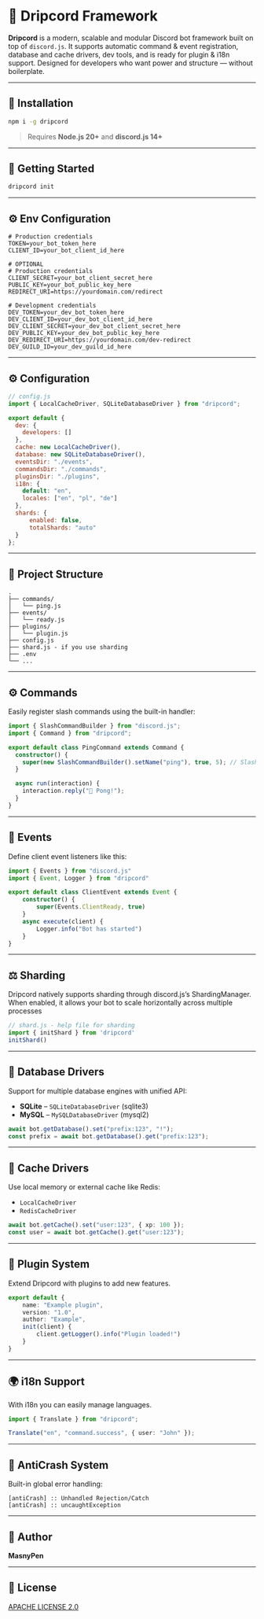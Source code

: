 # 🍣 Dripcord Framework

**Dripcord** is a modern, scalable and modular Discord bot framework built on top of `discord.js`. It supports automatic command & event registration, database and cache drivers, dev tools, and is ready for plugin & i18n support. Designed for developers who want power and structure — without boilerplate.

---

## 🚀 Installation

```bash
npm i -g dripcord
```

> Requires **Node.js 20+** and **discord.js 14+**

---

## 🔧 Getting Started

```bash
dripcord init
```

---

## ⚙️ Env Configuration

```
# Production credentials
TOKEN=your_bot_token_here
CLIENT_ID=your_bot_client_id_here 

# OPTIONAL
# Production credentials
CLIENT_SECRET=your_bot_client_secret_here
PUBLIC_KEY=your_bot_public_key_here
REDIRECT_URI=https://yourdomain.com/redirect

# Development credentials
DEV_TOKEN=your_dev_bot_token_here
DEV_CLIENT_ID=your_dev_bot_client_id_here
DEV_CLIENT_SECRET=your_dev_bot_client_secret_here
DEV_PUBLIC_KEY=your_dev_bot_public_key_here
DEV_REDIRECT_URI=https://yourdomain.com/dev-redirect
DEV_GUILD_ID=your_dev_guild_id_here

```

---

## ⚙️ Configuration

```js
// config.js
import { LocalCacheDriver, SQLiteDatabaseDriver } from "dripcord";

export default {
  dev: {
    developers: []
  },
  cache: new LocalCacheDriver(),
  database: new SQLiteDatabaseDriver(),
  eventsDir: "./events",
  commandsDir: "./commands",
  pluginsDir: "./plugins",
  i18n: {
    default: "en",
    locales: ["en", "pl", "de"]
  }, 
  shards: {
      enabled: false,
      totalShards: "auto"
  }
};

```

---

## 📁 Project Structure

```
.
├── commands/
│   └── ping.js
├── events/
│   └── ready.js
├── plugins/
│   └── plugin.js
├── config.js
├── shard.js - if you use sharding
├── .env
└── ...
```

---

## ⚙️ Commands

Easily register slash commands using the built-in handler:

```ts
import { SlashCommandBuilder } from "discord.js";
import { Command } from "dripcord";

export default class PingCommand extends Command {
  constructor() {
    super(new SlashCommandBuilder().setName("ping"), true, 5); // SlashCommandBuilder data, perGuild boolean option, cooldown (optional)
  }

  async run(interaction) {
    interaction.reply("🏓 Pong!");
  }
}
```

---

## 📡 Events

Define client event listeners like this:

```ts
import { Events } from "discord.js"
import { Event, Logger } from "dripcord"

export default class ClientEvent extends Event {
    constructor() {
        super(Events.ClientReady, true)
    }
    async execute(client) {
        Logger.info("Bot has started")
    }
}
```

---

## ⚖️ Sharding

Dripcord natively supports sharding through discord.js’s ShardingManager. 
<br>When enabled, it allows your bot to scale horizontally across multiple processes

```js
// shard.js - help file for sharding
import { initShard } from 'dripcord'
initShard()
```

---

## 📂 Database Drivers

Support for multiple database engines with unified API:

- **SQLite** – `SQLiteDatabaseDriver` (sqlite3)
- **MySQL** – `MySQLDatabaseDriver` (mysql2)

```ts
await bot.getDatabase().set("prefix:123", "!");
const prefix = await bot.getDatabase().get("prefix:123");
```

---

## 🧠 Cache Drivers

Use local memory or external cache like Redis:

- `LocalCacheDriver`
- `RedisCacheDriver`

```ts
await bot.getCache().set("user:123", { xp: 100 });
const user = await bot.getCache().get("user:123");
```

---

## 🧹 Plugin System 

Extend Dripcord with plugins to add new features.

```ts
export default {
    name: "Example plugin",
    version: "1.0",
    author: "Example",
    init(client) {
        client.getLogger().info("Plugin loaded!")
    }
}
```

---

## 🌍 i18n Support

With i18n you can easily manage languages.

```ts
import { Translate } from "dripcord";

Translate("en", "command.success", { user: "John" });
```

---

## 🚫 AntiCrash System

Built-in global error handling:

```
[antiCrash] :: Unhandled Rejection/Catch
[antiCrash] :: uncaughtException
```

---

## 🤝 Author

**MasnyPen**

---

## 📜 License

[APACHE LICENSE 2.0](./LICENSE)

